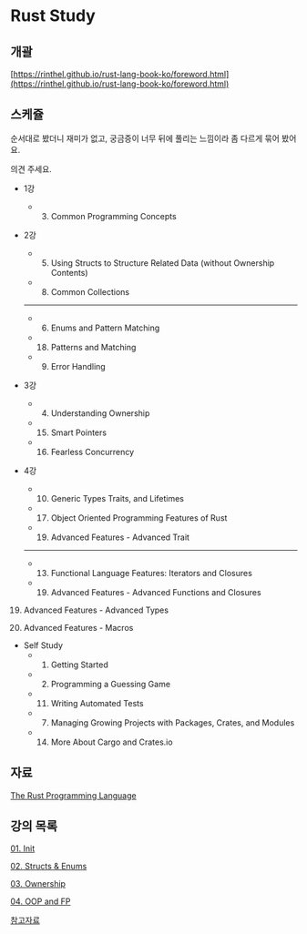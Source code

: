 # Rust Study

## 개괄

[https://rinthel.github.io/rust-lang-book-ko/foreword.html](https://rinthel.github.io/rust-lang-book-ko/foreword.html)

## 스케쥴

순서대로 봤더니 재미가 없고, 궁금증이 너무 뒤에 풀리는 느낌이라 좀 다르게 묶어 봤어요.

의견 주세요.

- 1강
    - 3. Common Programming Concepts
- 2강
    - 5. Using Structs to Structure Related Data (without Ownership Contents)
    - 8. Common Collections
    
    ---
    
    - 6. Enums and Pattern Matching
    - 18. Patterns and Matching
    - 9. Error Handling
- 3강
    - 4. Understanding Ownership
    - 15. Smart Pointers
    - 16. Fearless Concurrency
- 4강
    - 10. Generic Types Traits, and Lifetimes
    - 17. Object Oriented Programming Features of Rust
    - 19. Advanced Features - Advanced Trait
    
    ---
    
    - 13. Functional Language Features: Iterators and Closures
    - 19. Advanced Features - Advanced Functions and Closures

19. Advanced Features - Advanced Types

19. Advanced Features - Macros

- Self Study
    - 1. Getting Started
    - 2. Programming a Guessing Game
    - 11. Writing Automated Tests
    - 7. Managing Growing Projects with Packages, Crates, and Modules
    - 14. More About Cargo and Crates.io

## 자료

[The Rust Programming Language](https://doc.rust-lang.org/book/title-page.html)

## 강의 목록

[01. Init](Rust%20Study%201fa83/01%20Init%20c5346.md)

[02. Structs & Enums](Rust%20Study%201fa83/02%20Structs%2001c61.md)

[03. Ownership](Rust%20Study%201fa83/03%20Ownersh%201a646.md)

[04. OOP and FP](Rust%20Study%201fa83/04%20OOP%20and%203d827.md)

[참고자료](Rust%20Study%201fa83/%E1%84%8E%E1%85%A1%E1%86%B7%E1%84%80%E1%85%A9%E1%84%8C%E1%85%A1%E1%84%85%E1%85%AD%20af00f.md)